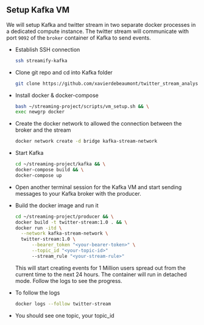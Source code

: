 ## Setup Kafka VM

We will setup Kafka and twitter stream in two separate docker processes in a dedicated compute instance. The twitter stream will communicate with port `9092` of the `broker` container of Kafka to send events.

- Establish SSH connection

  ```bash
  ssh streamify-kafka
  ```

- Clone git repo and cd into Kafka folder

  ```bash
  git clone https://github.com/xavierdebeaumont/twitter_stream_analysis.git && \
  ```

- Install docker & docker-compose

  ```bash
  bash ~/streaming-project/scripts/vm_setup.sh && \
  exec newgrp docker
  ```

- Create the docker network to allowed the connection between the broker and the stream

  ```bash
  docker network create -d bridge kafka-stream-network
  ```

- Start Kafka 

  ```bash
  cd ~/streaming-project/kafka && \
  docker-compose build && \
  docker-compose up 
  ```

- Open another terminal session for the Kafka VM and start sending messages to your Kafka broker with the producer.

- Build the docker image and run it
  ```bash
  cd ~/streaming-project/producer && \
  docker build -t twitter-stream:1.0 . && \
  docker run -itd \
    --network kafka-stream-network \
    twitter-stream:1.0 \
        --bearer_token "<your-bearer-token>" \
        --topic_id "<your-topic-id>"
        --stream_rule "<your-stream-rule>"
  ```

    This will start creating events for 1 Million users spread out from the current time to the next 24 hours. 
  The container will run in detached mode. Follow the logs to see the progress.

- To follow the logs

  ```bash
  docker logs --follow twitter-stream
  ```

- You should see one topic, your topic_id